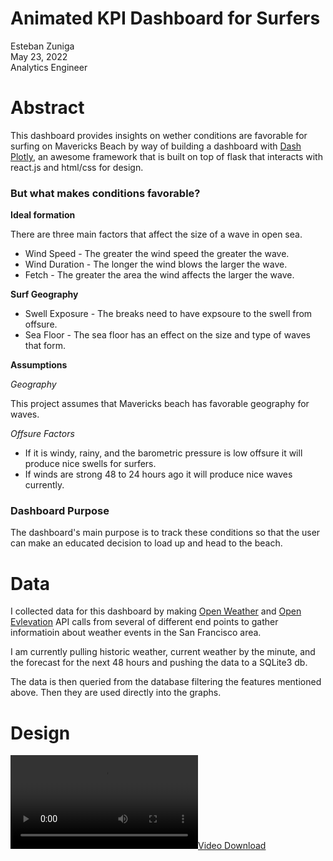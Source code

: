 # Animated KPI Dashboard for Surfers

Esteban Zuniga <br>
May 23, 2022 <br>
Analytics Engineer 

# Abstract

This dashboard provides insights on wether conditions are favorable for surfing on Mavericks Beach by way of building a dashboard with [Dash Plotly](https://plotly.com/dash/), an awesome framework that is built on top of flask that interacts with react.js and html/css for design.

### But what makes conditions favorable? 

**Ideal formation**

There are three main factors that affect the size of a wave in open sea.

- Wind Speed - The greater the wind speed the greater the wave.
- Wind Duration - The longer the wind blows the larger the wave.
- Fetch - The greater the area the wind affects the larger the wave.

**Surf Geography**

- Swell Exposure - The breaks need to have expsoure to the swell from offsure.
- Sea Floor - The sea floor has an effect on the size and type of waves that form.

**Assumptions**

*Geography*

This project assumes that Mavericks beach has favorable geography for waves.

*Offsure Factors*

 - If it is windy, rainy, and the barometric pressure is low offsure it will produce nice swells for surfers. 
 - If winds are strong 48 to 24 hours ago it will produce nice waves currently.

### Dashboard Purpose

The dashboard's main purpose is to track these conditions so that the user can make an educated decision to load up and head to the beach.

# Data
I collected data for this dashboard by making [Open Weather](https://openweathermap.org/api) and [Open Evlevation](https://open-elevation.com/) API calls from several of different end points to gather informatioin about weather events in the San Francisco area. 

I am currently pulling historic weather, current weather by the minute, and the forecast for the next 48 hours and pushing the data to a SQLite3 db.

The data is then queried from the database filtering the features mentioned above. 
Then they are used directly into the graphs.

# Design




[![Video Download](/images/dash-recording.mov)](https://user-images.githubusercontent.com/60893597/169880535-5a1b2c36-4dec-4701-b8b1-e10bc1544803.mov)

